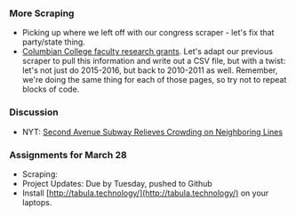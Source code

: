 
### More Scraping

  * Picking up where we left off with our congress scraper - let's fix that party/state thing.
  * [Columbian College faculty research grants](https://columbian.gwu.edu/2015-2016). Let's adapt our previous scraper to pull this information and write out a CSV file, but with a twist: let's not just do 2015-2016, but back to 2010-2011 as well. Remember, we're doing the same thing for each of those pages, so try not to repeat blocks of code.

### Discussion

  * NYT: [Second Avenue Subway Relieves Crowding on Neighboring Lines](https://www.nytimes.com/2017/02/01/nyregion/second-avenue-subway-relieves-crowding-on-neighboring-lines.html)

### Assignments for March 28

  * Scraping:
  * Project Updates: Due by Tuesday, pushed to Github
  * Install [http://tabula.technology/](http://tabula.technology/) on your laptops.
